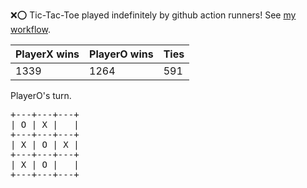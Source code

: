 :x::o: Tic-Tac-Toe played indefinitely by github action runners! See [my workflow](.github/workflows/play.yaml).

|PlayerX wins|PlayerO wins|Ties|
|-|-|-|
|1339|1264|591|

PlayerO's turn.

<pre>
+---+---+---+
| O | X |   |
+---+---+---+
| X | O | X |
+---+---+---+
| X | O |   |
+---+---+---+
</pre>